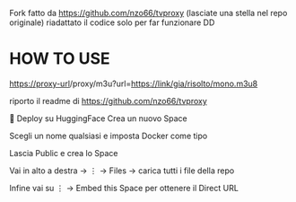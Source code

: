 Fork fatto da https://github.com/nzo66/tvproxy (lasciate una stella nel repo originale) riadattato il codice solo per far funzionare DD

# HOW TO USE

<https://proxy-url>/proxy/m3u?url=<https://link/gia/risolto/mono.m3u8>


riporto il readme di https://github.com/nzo66/tvproxy

🤗 Deploy su HuggingFace
Crea un nuovo Space

Scegli un nome qualsiasi e imposta Docker come tipo

Lascia Public e crea lo Space

Vai in alto a destra → ⋮ → Files → carica tutti i file della repo

Infine vai su ⋮ → Embed this Space per ottenere il Direct URL

